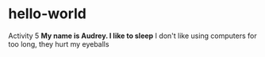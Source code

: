 # hello-world
Activity 5
**My name is Audrey. I like to sleep**
I don't like using computers for too long, they hurt my eyeballs

